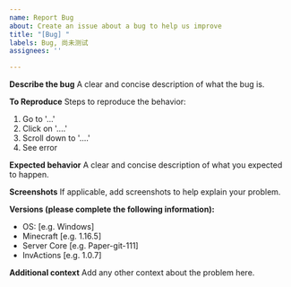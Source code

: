 ```yaml
---
name: Report Bug
about: Create an issue about a bug to help us improve
title: "[Bug] "
labels: Bug, 尚未测试
assignees: ''

---
```


**Describe the bug**
A clear and concise description of what the bug is.

**To Reproduce**
Steps to reproduce the behavior:

1. Go to '...'
2. Click on '....'
3. Scroll down to '....'
4. See error

**Expected behavior**
A clear and concise description of what you expected to happen.

**Screenshots**
If applicable, add screenshots to help explain your problem.

**Versions (please complete the following information):**

- OS: [e.g. Windows]
- Minecraft [e.g. 1.16.5]
- Server Core [e.g. Paper-git-111]
- InvActions [e.g. 1.0.7]

**Additional context**
Add any other context about the problem here.

